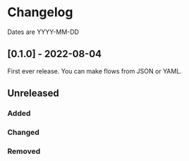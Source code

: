 # Changelog

Dates are YYYY-MM-DD



## [0.1.0] - 2022-08-04
First ever release. You can make flows from JSON or YAML.



## Unreleased

### Added

### Changed

### Removed
